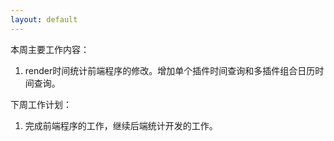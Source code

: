 ```yaml
---
layout: default
---
```


本周主要工作内容：

1. render时间统计前端程序的修改。增加单个插件时间查询和多插件组合日历时间查询。


下周工作计划：

1. 完成前端程序的工作，继续后端统计开发的工作。

